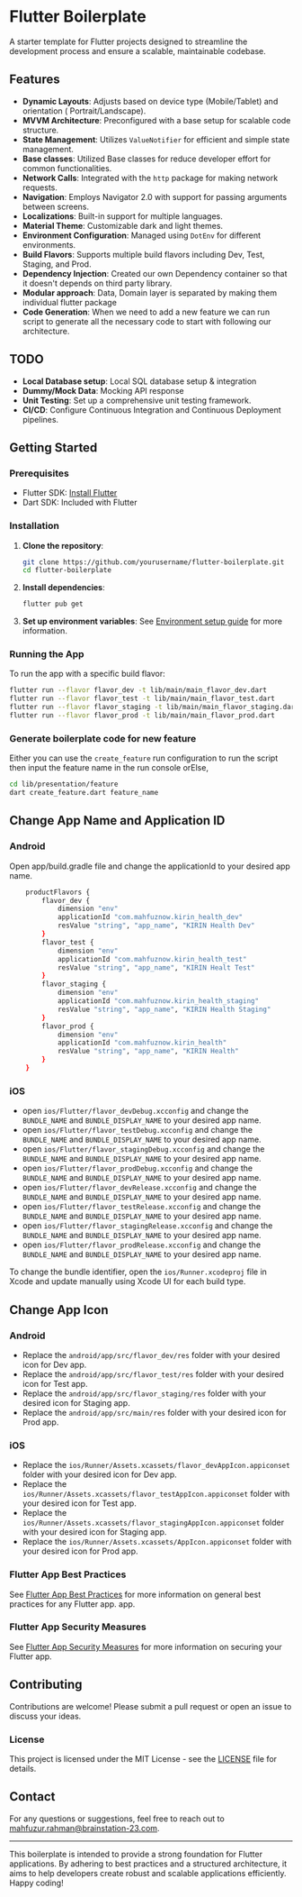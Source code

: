# Flutter Boilerplate

A starter template for Flutter projects designed to streamline the development process and ensure a
scalable, maintainable codebase.

## Features

- **Dynamic Layouts**: Adjusts based on device type (Mobile/Tablet) and orientation (
  Portrait/Landscape).
- **MVVM Architecture**: Preconfigured with a base setup for scalable code structure.
- **State Management**: Utilizes `ValueNotifier` for efficient and simple state management.
- **Base classes**: Utilized Base classes for reduce developer effort for common functionalities.
- **Network Calls**: Integrated with the `http` package for making network requests.
- **Navigation**: Employs Navigator 2.0 with support for passing arguments between screens.
- **Localizations**: Built-in support for multiple languages.
- **Material Theme**: Customizable dark and light themes.
- **Environment Configuration**: Managed using `DotEnv` for different environments.
- **Build Flavors**: Supports multiple build flavors including Dev, Test, Staging, and Prod.
- **Dependency Injection**: Created our own Dependency container so that it doesn't depends on third
  party library.
- **Modular approach**: Data, Domain layer is separated by making them individual flutter package
- **Code Generation**: When we need to add a new feature we can run script to generate all the
  necessary code to start with following our architecture.

## TODO

- **Local Database setup**: Local SQL database setup & integration
- **Dummy/Mock Data**: Mocking API response
- **Unit Testing**: Set up a comprehensive unit testing framework.
- **CI/CD**: Configure Continuous Integration and Continuous Deployment pipelines.

## Getting Started

### Prerequisites

- Flutter SDK: [Install Flutter](https://flutter.dev/docs/get-started/install)
- Dart SDK: Included with Flutter

### Installation

1. **Clone the repository**:
   ```bash
   git clone https://github.com/yourusername/flutter-boilerplate.git
   cd flutter-boilerplate
   ```

2. **Install dependencies**:
   ```bash
   flutter pub get
   ```

3. **Set up environment variables**:
   See [Environment setup guide](env/README.md) for more information.

### Running the App

To run the app with a specific build flavor:

```bash
flutter run --flavor flavor_dev -t lib/main/main_flavor_dev.dart
flutter run --flavor flavor_test -t lib/main/main_flavor_test.dart
flutter run --flavor flavor_staging -t lib/main/main_flavor_staging.dart
flutter run --flavor flavor_prod -t lib/main/main_flavor_prod.dart
```

### Generate boilerplate code for new feature

Either you can use the `create_feature` run configuration to run the script then input the feature
name in the run console
orElse,

```bash
cd lib/presentation/feature
dart create_feature.dart feature_name
```

## Change App Name and Application ID
### Android
Open app/build.gradle file and change the applicationId to your desired app name.
```bash
    productFlavors {
        flavor_dev {
            dimension "env"
            applicationId "com.mahfuznow.kirin_health_dev"
            resValue "string", "app_name", "KIRIN Health Dev"
        }
        flavor_test {
            dimension "env"
            applicationId "com.mahfuznow.kirin_health_test"
            resValue "string", "app_name", "KIRIN Healt Test"
        }
        flavor_staging {
            dimension "env"
            applicationId "com.mahfuznow.kirin_health_staging"
            resValue "string", "app_name", "KIRIN Health Staging"
        }
        flavor_prod {
            dimension "env"
            applicationId "com.mahfuznow.kirin_health"
            resValue "string", "app_name", "KIRIN Health"
        }
    }
```
### iOS
- open `ios/Flutter/flavor_devDebug.xcconfig` and change the `BUNDLE_NAME` and `BUNDLE_DISPLAY_NAME` to your desired app name.
- open `ios/Flutter/flavor_testDebug.xcconfig` and change the `BUNDLE_NAME` and `BUNDLE_DISPLAY_NAME` to your desired app name.
- open `ios/Flutter/flavor_stagingDebug.xcconfig` and change the `BUNDLE_NAME` and `BUNDLE_DISPLAY_NAME` to your desired app name.
- open `ios/Flutter/flavor_prodDebug.xcconfig` and change the `BUNDLE_NAME` and `BUNDLE_DISPLAY_NAME` to your desired app name.
- open `ios/Flutter/flavor_devRelease.xcconfig` and change the `BUNDLE_NAME` and `BUNDLE_DISPLAY_NAME` to your desired app name.
- open `ios/Flutter/flavor_testRelease.xcconfig` and change the `BUNDLE_NAME` and `BUNDLE_DISPLAY_NAME` to your desired app name.
- open `ios/Flutter/flavor_stagingRelease.xcconfig` and change the `BUNDLE_NAME` and `BUNDLE_DISPLAY_NAME` to your desired app name.
- open `ios/Flutter/flavor_prodRelease.xcconfig` and change the `BUNDLE_NAME` and `BUNDLE_DISPLAY_NAME` to your desired app name.

To change the bundle identifier, open the `ios/Runner.xcodeproj` file in Xcode and update manually using Xcode UI for each build type.

## Change App Icon
### Android
- Replace the `android/app/src/flavor_dev/res` folder with your desired icon for Dev app.
- Replace the `android/app/src/flavor_test/res` folder with your desired icon for Test app.
- Replace the `android/app/src/flavor_staging/res` folder with your desired icon for Staging app.
- Replace the `android/app/src/main/res` folder with your desired icon for Prod app.

### iOS
- Replace the `ios/Runner/Assets.xcassets/flavor_devAppIcon.appiconset` folder with your desired icon for Dev app.
- Replace the `ios/Runner/Assets.xcassets/flavor_testAppIcon.appiconset` folder with your desired icon for Test app.
- Replace the `ios/Runner/Assets.xcassets/flavor_stagingAppIcon.appiconset` folder with your desired icon for Staging app.
- Replace the `ios/Runner/Assets.xcassets/AppIcon.appiconset` folder with your desired icon for Prod app.

### Flutter App Best Practices

See [Flutter App Best Practices](doc/best_practices.md) for more information on general best
practices for any Flutter app.
app.

### Flutter App Security Measures

See [Flutter App Security Measures](doc/security.md) for more information on securing your Flutter
app.

## Contributing

Contributions are welcome! Please submit a pull request or open an issue to discuss your ideas.

### License

This project is licensed under the MIT License - see the [LICENSE](LICENSE) file for details.

## Contact

For any questions or suggestions, feel free to reach out
to [mahfuzur.rahman@brainstation-23.com](mailto:mahfuzur.rahman@brainstation-23.com).

---

This boilerplate is intended to provide a strong foundation for Flutter applications. By adhering to
best practices and a structured architecture, it aims to help developers create robust and scalable
applications efficiently. Happy coding!
